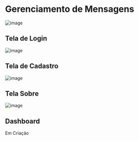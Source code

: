 # Gerenciamento de Mensagens
![image](https://github.com/drika-dev/gerenciamento_mensagem_p1/assets/126597972/e86a9a0d-e5a1-4fa6-8ad5-992f884deebf)

## Tela de Login
![image](https://github.com/drika-dev/gerenciamento_mensagem_p1/assets/126597972/82f5df6b-ff79-44cb-9adf-90bf79a19f0a)

## Tela de Cadastro
![image](https://github.com/drika-dev/gerenciamento_mensagem_p1/assets/126597972/0a397a97-a1a2-4813-a549-d2f29516ae1b)


## Tela Sobre
![image](https://github.com/drika-dev/gerenciamento_mensagem_p1/assets/126597972/4772cb33-a2aa-4ab8-9b98-7b37b46cff3a)


## Dashboard
  Em Criação
